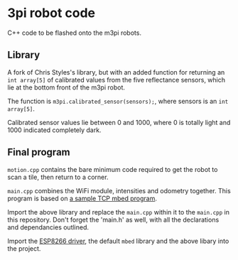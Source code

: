 # 3pi robot code

C++ code to be flashed onto the m3pi robots.

## Library

A fork of Chris Styles's library, but with an added function for returning an `int array[5]` of calibrated values from the five reflectance sensors, which lie at the bottom front of the m3pi robot. 

The function is `m3pi.calibrated_sensor(sensors);`, where sensors is an `int array[5]`.

Calibrated sensor values lie between 0 and 1000, where 0 is totally light and 1000 indicated completely dark.

## Final program

`motion.cpp` contains the bare minimum code required to get the robot to scan a tile, then return to a corner.

`main.cpp` combines the WiFi module, intensities and odometry together. This program is based on [a sample TCP mbed program](https://developer.mbed.org/teams/ST/code/mbed-os-tcp-server-example/).

Import the above library and replace the `main.cpp` within it to the `main.cpp` in this repository. Don't forget the 'main.h' as well, with all the declarations and dependancies outlined.

Import the [ESP8266 driver](https://developer.mbed.org/teams/ESP8266/code/esp8266-driver/), the default `mbed` library and the above libary into the project.
